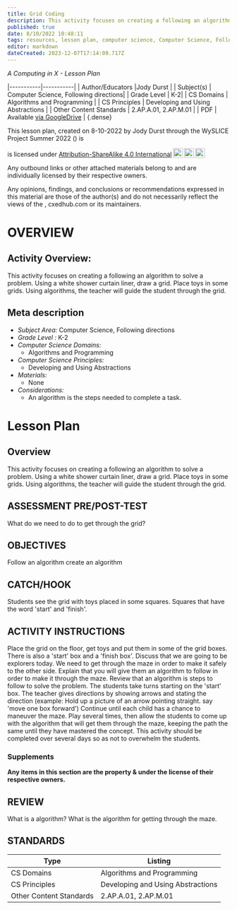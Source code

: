 ```yaml
---
title: Grid Coding
description: This activity focuses on creating a following an algorithm to solve a problem. Using a white shower curtain liner, draw a grid. Place toys in some grids. Using algorithms, the teacher will guide the student through the grid.
published: true
date: 8/10/2022 10:48:11
tags: resources, lesson plan, computer science, Computer Science, Following directions 
editor: markdown
dateCreated: 2023-12-07T17:14:09.717Z
---
```

*A Computing in X - Lesson Plan*

|-----------|-----------|
| Author/Educators |Jody Durst |
| Subject(s) | Computer Science, Following directions|
| Grade Level | K-2|
| CS Domains | Algorithms and Programming |
| CS Principles | Developing and Using Abstractions |
| Other Content Standards | 2.AP.A.01, 2.AP.M.01 | 
| PDF | Available [via GoogleDrive]() |
{.dense}






This lesson plan, created on 8-10-2022 by Jody Durst through the  WySLICE Project Summer 2022 () is  <p xmlns:cc="http://creativecommons.org/ns#" >  is licensed under <a href="http://creativecommons.org/licenses/by-sa/4.0/?ref=chooser-v1" target="_blank" rel="license noopener noreferrer" style="display:inline-block;">Attribution-ShareAlike 4.0 International<img style="height:22px!important;margin-left:3px;vertical-align:text-bottom;" src="https://mirrors.creativecommons.org/presskit/icons/cc.svg?ref=chooser-v1"><img style="height:22px!important;margin-left:3px;vertical-align:text-bottom;" src="https://mirrors.creativecommons.org/presskit/icons/by.svg?ref=chooser-v1"><img style="height:22px!important;margin-left:3px;vertical-align:text-bottom;" src="https://mirrors.creativecommons.org/presskit/icons/sa.svg?ref=chooser-v1"></a></p>


Any outbound links or other attached materials belong to and are individually licensed by their respective owners. 


Any opinions, findings, and conclusions or recommendations expressed in this material are those of the author(s) and do not necessarily reflect the views of the , cxedhub.com or its maintainers.


# OVERVIEW
## Activity Overview:  
This activity focuses on creating a following an algorithm to solve a problem. Using a white shower curtain liner, draw a grid. Place toys in some grids. Using algorithms, the teacher will guide the student through the grid.
## Meta description
+ *Subject Area:* Computer Science, Following directions 
+ *Grade Level :* K-2 
+ *Computer Science Domains:*
   + Algorithms and Programming
+ *Computer Science Principles:*
   + Developing and Using Abstractions
+ *Materials:* 
   + None
+ *Considerations:*
   + An algorithm is the steps needed to complete a task.


# Lesson Plan
## Overview
This activity focuses on creating a following an algorithm to solve a problem. Using a white shower curtain liner, draw a grid. Place toys in some grids. Using algorithms, the teacher will guide the student through the grid.
## ASSESSMENT PRE/POST-TEST
What do we need to do to get through the grid?
## OBJECTIVES
Follow an algorithm
create an algorithm


## CATCH/HOOK
Students see the grid with toys placed in some squares. Squares that have the word 'start' and 'finish'.


## ACTIVITY INSTRUCTIONS
Place the grid on the floor, get toys and put them in some of the grid boxes. There is also a 'start' box and a 'finish box'. Discuss that we are going to be explorers today. We need to get through the maze in order to make it safely to the other side. Explain that you will give them an algorithm to follow in order to make it through the maze. Review that an algorithm is steps to follow to solve the problem. The students take turns starting on the 'start' box. The teacher gives directions by showing arrows and stating the direction (example: Hold up a picture of an arrow pointing straight. say 'move one box forward') Continue until each child has a chance to maneuver the maze. Play several times, then allow the students to come up with the algorithm that will get them through the maze, keeping the path the same until they have mastered the concept. This activity should be completed over several days so as not to overwhelm the students.


### Supplements
**Any items in this section are the property & under the license of their respective owners.**






## REVIEW
What is a algorithm? What is the algorithm for getting through the maze.
## STANDARDS        
| Type | Listing | 
|-----------|-----------|
| CS Domains  | Algorithms and Programming|
| CS Principles   | Developing and Using Abstractions|
| Other Content Standards | 2.AP.A.01, 2.AP.M.01  |